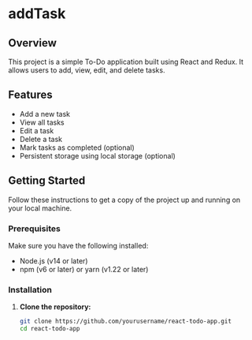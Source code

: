 # addTask


## Overview

This project is a simple To-Do application built using React and Redux. It allows users to add, view, edit, and delete tasks.

## Features

- Add a new task
- View all tasks
- Edit a task
- Delete a task
- Mark tasks as completed (optional)
- Persistent storage using local storage (optional)

## Getting Started

Follow these instructions to get a copy of the project up and running on your local machine.

### Prerequisites

Make sure you have the following installed:

- Node.js (v14 or later)
- npm (v6 or later) or yarn (v1.22 or later)

### Installation

1. **Clone the repository:**

   ```bash
   git clone https://github.com/yourusername/react-todo-app.git
   cd react-todo-app
